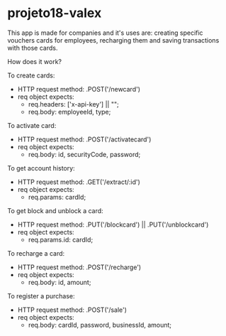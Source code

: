 # projeto18-valex

This app is made for companies and it's uses are: creating specific vouchers cards for employees, recharging them and saving transactions with those cards.

How does it work?


To create cards:
 - HTTP request method: .POST('/newcard')
 - req object expects:
 	- req.headers: ['x-api-key'] || "";
 	- req.body: employeeId, type;
 	
To activate card:
 - HTTP request method: .POST('/activatecard')
 - req object expects:
 	- req.body: id, securityCode, password;
 	
 	
To get account history:
 - HTTP request method: .GET('/extract/:id')
 - req object expects:
 	- req.params: cardId;
 	
To get block and unblock a card:
 - HTTP request method: .PUT('/blockcard') || .PUT('/unblockcard')
 - req object expects:
 	- req.params.id: cardId;
 	
To recharge a card:
 - HTTP request method: .POST('/recharge')
 - req object expects:
 	- req.body: id, amount;
 	
To register a purchase:
 - HTTP request method: .POST('/sale')
 - req object expects:
 	- req.body: cardId, password, businessId, amount;